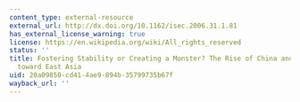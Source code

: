 ```yaml
---
content_type: external-resource
external_url: http://dx.doi.org/10.1162/isec.2006.31.1.81
has_external_license_warning: true
license: https://en.wikipedia.org/wiki/All_rights_reserved
status: ''
title: Fostering Stability or Creating a Monster? The Rise of China and U.S. Policy
  toward East Asia
uid: 20a09850-cd41-4ae9-894b-35799735b67f
wayback_url: ''
---
```

